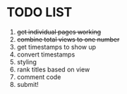 # TODO LIST

1. ~~get individual pages working~~
3. ~~combine total views to one number~~
2. get timestamps to show up
3. convert timestamps 
4. styling
5. rank titles based on view
6. comment code
7. submit!